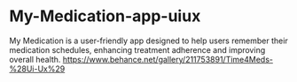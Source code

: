 # My-Medication-app-uiux
My Medication is a user-friendly app designed to help users remember their medication schedules, enhancing treatment adherence and improving overall health.
https://www.behance.net/gallery/211753891/Time4Meds-%28Ui-Ux%29
